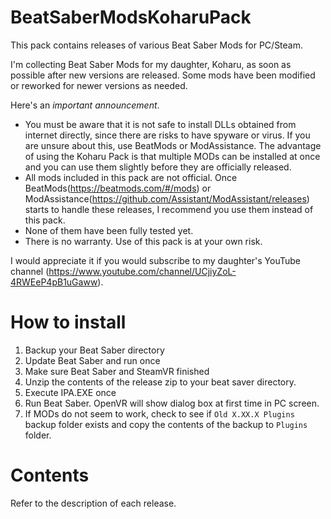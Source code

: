 # BeatSaberModsKoharuPack
This pack contains releases of various Beat Saber Mods for PC/Steam.

I'm collecting Beat Saber Mods for my daughter, Koharu, as soon as possible after new versions are released.
Some mods have been modified or reworked for newer versions as needed.

Here's an *important announcement*.
* You must be aware that it is not safe to install DLLs obtained from internet directly, since there are risks to have spyware or virus. If you are unsure about this, use BeatMods or ModAssistance.  The advantage of using the Koharu Pack is that multiple MODs can be installed at once and you can use them slightly before they are officially released.
* All mods included in this pack are not official. Once BeatMods(https://beatmods.com/#/mods) or ModAssistance(https://github.com/Assistant/ModAssistant/releases) starts to handle these releases, I recommend you use them instead of this pack.
* None of them have been fully tested yet.
* There is no warranty. Use of this pack is at your own risk.

I would appreciate it if you would subscribe to my daughter's YouTube channel (https://www.youtube.com/channel/UCjiyZoL-4RWEeP4pB1uGaww).

# How to install

1. Backup your Beat Saber directory
2. Update Beat Saber and run once
3. Make sure Beat Saber and SteamVR finished
4. Unzip the contents of the release zip to your beat saver directory.
5. Execute IPA.EXE once
6. Run Beat Saber. OpenVR will show dialog box at first time in PC screen.
7. If MODs do not seem to work, check to see if `Old X.XX.X Plugins` backup folder exists and copy the contents of the backup to `Plugins` folder.

# Contents

Refer to the description of each release.
